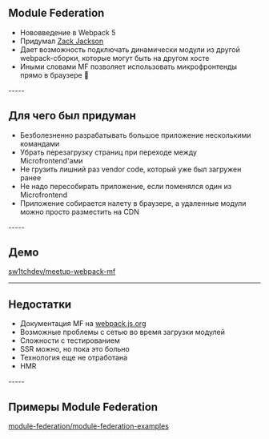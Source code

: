 <!-- .slide: data-auto-animate -->
<h2 data-id="webpack-mf-title">Module Federation</h2>
<ul>
<li>Нововведение в Webpack 5</li>
<li class="fragment">Придумал <a href="https://twitter.com/ScriptedAlchemy">Zack Jackson</a></li>
<li class="fragment">Дает возможность подключать динамически модули из другой webpack-сборки, которые могут быть на другом хосте</li>
<li class="fragment">Иными словами MF позволяет использовать микрофронтенды прямо в браузере 🎉</li>
</ul>
-----
<!-- .slide: data-auto-animate -->
<h2 data-id="webpack-mf-title">Для чего был придуман</h2>
<ul>
    <li>Безболезненно разрабатывать большое приложение несколькими командами</li>
    <li class="fragment">Убрать перезагрузку страниц при переходе между Microfrontend'ами</li>
    <li class="fragment">Не грузить лишний раз vendor code, который уже был загружен ранее</li>
    <li class="fragment">Не надо пересобирать приложение, если поменялся один из Microfrontend</li>
    <li class="fragment">Приложение собирается налету в браузере, а удаленные модули можно просто разместить на CDN</li>
</ul>
-----
<h2 data-id="webpack-mf-title">Демо</h2>

[sw1tchdev/meetup-webpack-mf](https://github.com/sw1tchdev/meetup-webpack-mf)

-----
<h2 data-id="webpack-mf-title">Недостатки</h2>
<ul>
    <li>Документация MF на <a href="https://webpack.js.org/concepts/module-federation/">webpack.js.org</a></li>
    <li class="fragment">Возможные проблемы с сетью во время загрузки модулей</li>
    <li class="fragment">Сложности с тестированием</li>
    <li class="fragment">SSR можно, но пока это больно</li>
    <li class="fragment">Технология еще не отработана</li>
    <li class="fragment">HMR</li>
</ul>
-----
<h2 data-id="webpack-mf-title">Примеры Module Federation</h2>

[module-federation/module-federation-examples](https://github.com/module-federation/module-federation-examples)

